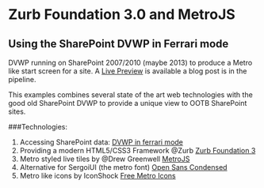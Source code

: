 # Zurb Foundation 3.0 and MetroJS
## Using the SharePoint DVWP in Ferrari mode

DVWP running on SharePoint 2007/2010 (maybe 2013) to produce a Metro like start screen for a site.
A [Live Preview] is available a blog post is in the pipeline.

This examples combines several state of the art web technologies with the good old SharePoint DVWP to provide a
unique view to OOTB SharePoint sites.

###Technologies:
1. Accessing SharePoint data: [DVWP in ferrari mode]
2. Providing a modern HTML5/CSS3 Framework @Zurb [Zurb Foundation 3]
3. Metro styled live tiles by @Drew Greenwell [MetroJS]
4. Alternative for SergoiUI (the metro font) [Open Sans Condensed]
5. Metro like icons by IconShock [Free Metro Icons]



[DVWP in ferrari mode]: http://rainerat.spirit.de/2012/07/15/sharepoint-dvwp-from-workhorse-to-ferrari-in-7-steps/
[Live Preview]: http://www.spirit.de/demos/metro/Zurb/MetroStyle.aspx
[Zurb Foundation 3]: http://foundation.zurb.com/
[MetroJS]: http://drewgreenwell.com/projects/metrojs
[Free Metro Icons]: http://www.iconshock.com/windows8-icons/
[Open Sans Condensed]: http://www.google.com/webfonts#UsePlace:use/Collection:Open+Sans+Condensed
